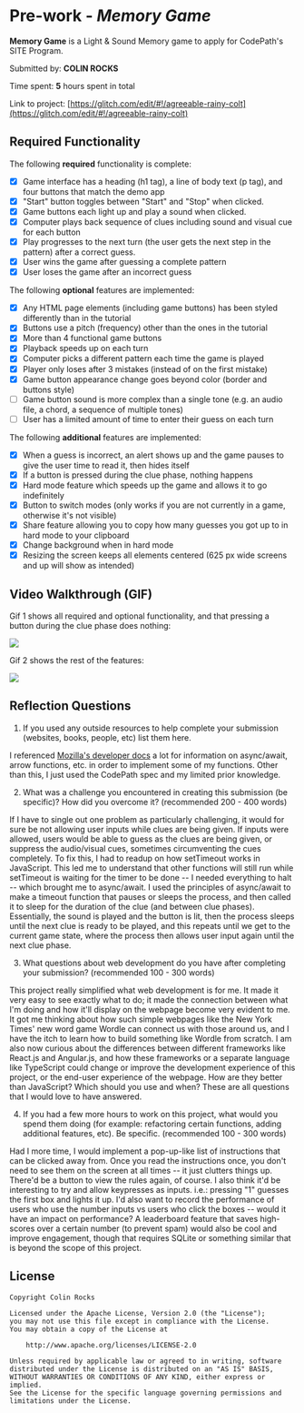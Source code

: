 # Pre-work - _Memory Game_

**Memory Game** is a Light & Sound Memory game to apply for CodePath's SITE Program.

Submitted by: **COLIN ROCKS**

Time spent: **5** hours spent in total

Link to project: [https://glitch.com/edit/#!/agreeable-rainy-colt](https://glitch.com/edit/#!/agreeable-rainy-colt)

## Required Functionality

The following **required** functionality is complete:

- [x] Game interface has a heading (h1 tag), a line of body text (p tag), and four buttons that match the demo app
- [x] "Start" button toggles between "Start" and "Stop" when clicked.
- [x] Game buttons each light up and play a sound when clicked.
- [x] Computer plays back sequence of clues including sound and visual cue for each button
- [x] Play progresses to the next turn (the user gets the next step in the pattern) after a correct guess.
- [x] User wins the game after guessing a complete pattern
- [x] User loses the game after an incorrect guess

The following **optional** features are implemented:

- [x] Any HTML page elements (including game buttons) has been styled differently than in the tutorial
- [x] Buttons use a pitch (frequency) other than the ones in the tutorial
- [x] More than 4 functional game buttons
- [x] Playback speeds up on each turn
- [x] Computer picks a different pattern each time the game is played
- [x] Player only loses after 3 mistakes (instead of on the first mistake)
- [x] Game button appearance change goes beyond color (border and buttons style)
- [ ] Game button sound is more complex than a single tone (e.g. an audio file, a chord, a sequence of multiple tones)
- [ ] User has a limited amount of time to enter their guess on each turn

The following **additional** features are implemented:

- [x] When a guess is incorrect, an alert shows up and the game pauses to give the user time to read it, then hides itself
- [x] If a button is pressed during the clue phase, nothing happens
- [x] Hard mode feature which speeds up the game and allows it to go indefinitely
- [x] Button to switch modes (only works if you are not currently in a game, otherwise it's not visible)
- [x] Share feature allowing you to copy how many guesses you got up to in hard mode to your clipboard
- [x] Change background when in hard mode
- [x] Resizing the screen keeps all elements centered (625 px wide screens and up will show as intended)

## Video Walkthrough (GIF)

Gif 1 shows all required and optional functionality, and that pressing a button during the clue phase does nothing:

![](demo1.gif)

Gif 2 shows the rest of the features:

![](demo2.gif)

## Reflection Questions

1. If you used any outside resources to help complete your submission (websites, books, people, etc) list them here.

I referenced [Mozilla's developer docs](https://developer.mozilla.org/en-US/) a lot for information on async/await, arrow functions,
etc. in order to implement some of my functions. Other than this, I just used the CodePath spec and my limited prior knowledge.

2. What was a challenge you encountered in creating this submission (be specific)? How did you overcome it? (recommended 200 - 400 words)

If I have to single out one problem as particularly challenging, it would for sure be
not allowing user inputs while clues are being given. If inputs were allowed, users
would be able to guess as the clues are being given, or suppress the audio/visual cues,
sometimes circumventing the cues completely. To fix this, I had to readup on how setTimeout
works in JavaScript. This led me to understand that other functions will still run while
setTimeout is waiting for the timer to be done -- I needed everything to halt -- which brought
me to async/await. I used the principles of async/await to make a timeout function that pauses
or sleeps the process, and then called it to sleep for the duration of the clue (and between
clue phases). Essentially, the sound is played and the button is lit, then the process sleeps
until the next clue is ready to be played, and this repeats until we get to the current game state,
where the process then allows user input again until the next clue phase.

3. What questions about web development do you have after completing your submission? (recommended 100 - 300 words)

This project really simplified what web development is for me. It made it very easy to see
exactly what to do; it made the connection between what I'm doing and how it'll display on the
webpage become very evident to me. It got me thinking about how such simple webpages
like the New York Times' new word game Wordle can connect us with those around us, and
I have the itch to learn how to build something like Wordle from scratch. I am also now
curious about the differences between different frameworks like React.js and Angular.js,
and how these frameworks or a separate language like TypeScript could change or improve
the development experience of this project, or the end-user experience of the webpage.
How are they better than JavaScript? Which should you use and when? These are all
questions that I would love to have answered.

4. If you had a few more hours to work on this project, what would you spend them doing (for example: refactoring certain functions, adding additional features, etc). Be specific. (recommended 100 - 300 words)

Had I more time, I would implement a pop-up-like list of instructions that can be clicked
away from. Once you read the instructions once, you don't need to see them on the screen
at all times -- it just clutters things up. There'd be a button to view the rules again, of
course. I also think it'd be interesting to try and allow keypresses as inputs. i.e.:
pressing "1" guesses the first box and lights it up. I'd also want to record the performance
of users who use the number inputs vs users who click the boxes -- would it have an impact
on performance? A leaderboard feature that saves high-scores over a certain number (to prevent
spam) would also be cool and improve engagement, though that requires SQLite or something
similar that is beyond the scope of this project.

## License

    Copyright Colin Rocks

    Licensed under the Apache License, Version 2.0 (the "License");
    you may not use this file except in compliance with the License.
    You may obtain a copy of the License at

        http://www.apache.org/licenses/LICENSE-2.0

    Unless required by applicable law or agreed to in writing, software
    distributed under the License is distributed on an "AS IS" BASIS,
    WITHOUT WARRANTIES OR CONDITIONS OF ANY KIND, either express or implied.
    See the License for the specific language governing permissions and
    limitations under the License.

